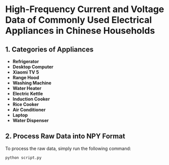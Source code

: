 # High-Frequency Current and Voltage Data of Commonly Used Electrical Appliances in Chinese Households

## 1. Categories of Appliances

- **Refrigerator**
- **Desktop Computer**
- **Xiaomi TV 5**
- **Range Hood**
- **Washing Machine**
- **Water Heater**
- **Electric Kettle**
- **Induction Cooker**
- **Rice Cooker**
- **Air Conditioner**
- **Laptop**
- **Water Dispenser**

## 2. Process Raw Data into NPY Format

To process the raw data, simply run the following command:

```bash
python script.py
```
